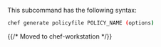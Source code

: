This subcommand has the following syntax:

```bash
chef generate policyfile POLICY_NAME (options)
```

{{/* Moved to chef-workstation */}}
